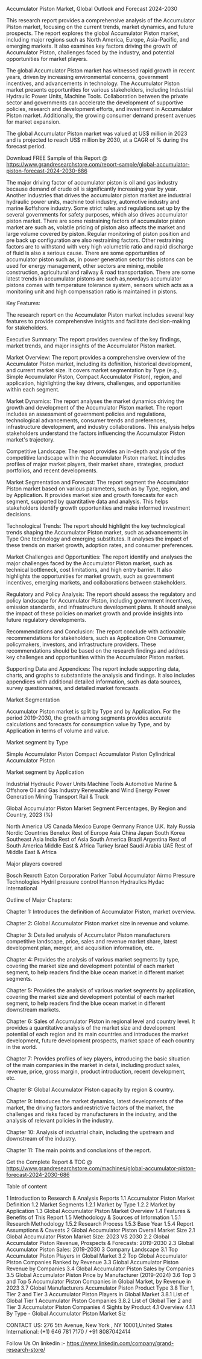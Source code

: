 Accumulator Piston Market, Global Outlook and Forecast 2024-2030

This research report provides a comprehensive analysis of the Accumulator Piston market, focusing on the current trends, market dynamics, and future prospects. The report explores the global Accumulator Piston market, including major regions such as North America, Europe, Asia-Pacific, and emerging markets. It also examines key factors driving the growth of Accumulator Piston, challenges faced by the industry, and potential opportunities for market players.

The global Accumulator Piston market has witnessed rapid growth in recent years, driven by increasing environmental concerns, government incentives, and advancements in technology. The Accumulator Piston market presents opportunities for various stakeholders, including Industrial Hydraulic Power Units, Machine Tools. Collaboration between the private sector and governments can accelerate the development of supportive policies, research and development efforts, and investment in Accumulator Piston market. Additionally, the growing consumer demand present avenues for market expansion.

The global Accumulator Piston market was valued at US$ million in 2023 and is projected to reach US$ million by 2030, at a CAGR of % during the forecast period.

Download FREE Sample of this Report @ https://www.grandresearchstore.com/report-sample/global-accumulator-piston-forecast-2024-2030-686


The major driving factor of accumulator piston is oil and gas industry because demand of crude oil is significantly increasing year by year. Another industries that drives the accumulator piston market are industrial hydraulic power units, machine tool industry, automotive industry and marine &offshore industry. Some strict rules and regulations set up by the several governments for safety purposes, which also drives accumulator piston market. There are some restraining factors of accumulator piston market are such as, volatile pricing of piston also affects the market and large volume covered by piston. Regular monitoring of piston position and pre back up configuration are also restraining factors. Other restraining factors are to withstand with very high volumetric ratio and rapid discharge of fluid is also a serious cause. There are some opportunities of accumulator piston such as, in power generation sector this pistons can be used for energy management, other sectors are mining, mobile construction, agricultural and railway & road transportation. There are some latest trends in accumulator pistons are such as,nowdays accumulator pistons comes with temperature tolerance system, sensors which acts as a monitoring unit and high compensation ratio is maintained in pistons.

Key Features:

The research report on the Accumulator Piston market includes several key features to provide comprehensive insights and facilitate decision-making for stakeholders.

Executive Summary: The report provides overview of the key findings, market trends, and major insights of the Accumulator Piston market.

Market Overview: The report provides a comprehensive overview of the Accumulator Piston market, including its definition, historical development, and current market size. It covers market segmentation by Type (e.g., Simple Accumulator Piston, Compact Accumulator Piston), region, and application, highlighting the key drivers, challenges, and opportunities within each segment.

Market Dynamics: The report analyses the market dynamics driving the growth and development of the Accumulator Piston market. The report includes an assessment of government policies and regulations, technological advancements, consumer trends and preferences, infrastructure development, and industry collaborations. This analysis helps stakeholders understand the factors influencing the Accumulator Piston market's trajectory.

Competitive Landscape: The report provides an in-depth analysis of the competitive landscape within the Accumulator Piston market. It includes profiles of major market players, their market share, strategies, product portfolios, and recent developments.

Market Segmentation and Forecast: The report segment the Accumulator Piston market based on various parameters, such as by Type, region, and by Application. It provides market size and growth forecasts for each segment, supported by quantitative data and analysis. This helps stakeholders identify growth opportunities and make informed investment decisions.

Technological Trends: The report should highlight the key technological trends shaping the Accumulator Piston market, such as advancements in Type One technology and emerging substitutes. It analyses the impact of these trends on market growth, adoption rates, and consumer preferences.

Market Challenges and Opportunities: The report identify and analyses the major challenges faced by the Accumulator Piston market, such as technical bottleneck, cost limitations, and high entry barrier. It also highlights the opportunities for market growth, such as government incentives, emerging markets, and collaborations between stakeholders.

Regulatory and Policy Analysis: The report should assess the regulatory and policy landscape for Accumulator Piston, including government incentives, emission standards, and infrastructure development plans. It should analyse the impact of these policies on market growth and provide insights into future regulatory developments.

Recommendations and Conclusion: The report conclude with actionable recommendations for stakeholders, such as Application One Consumer, policymakers, investors, and infrastructure providers. These recommendations should be based on the research findings and address key challenges and opportunities within the Accumulator Piston market.

Supporting Data and Appendices: The report include supporting data, charts, and graphs to substantiate the analysis and findings. It also includes appendices with additional detailed information, such as data sources, survey questionnaires, and detailed market forecasts.

Market Segmentation

Accumulator Piston market is split by Type and by Application. For the period 2019-2030, the growth among segments provides accurate calculations and forecasts for consumption value by Type, and by Application in terms of volume and value.

Market segment by Type



Simple Accumulator Piston
Compact Accumulator Piston
Cylindrical Accumulator Piston


Market segment by Application



Industrial Hydraulic Power Units
Machine Tools
Automotive
Marine & Offshore
Oil and Gas Industry
Renewable and Wind Energy
Power Generation
Mining
Transport Rail & Truck


Global Accumulator Piston Market Segment Percentages, By Region and Country, 2023 (%)



North America
US
Canada
Mexico
Europe
Germany
France
U.K.
Italy
Russia
Nordic Countries
Benelux
Rest of Europe
Asia
China
Japan
South Korea
Southeast Asia
India
Rest of Asia
South America
Brazil
Argentina
Rest of South America
Middle East & Africa
Turkey
Israel
Saudi Arabia
UAE
Rest of Middle East & Africa


Major players covered



Bosch Rexroth
Eaton Corporation
Parker
Tobul Accumulator
Airmo
Pressure Technologies
Hydril pressure control
Hannon Hydraulics
Hydac international


Outline of Major Chapters:

Chapter 1: Introduces the definition of Accumulator Piston, market overview.

Chapter 2: Global Accumulator Piston market size in revenue and volume.

Chapter 3: Detailed analysis of Accumulator Piston manufacturers competitive landscape, price, sales and revenue market share, latest development plan, merger, and acquisition information, etc.

Chapter 4: Provides the analysis of various market segments by type, covering the market size and development potential of each market segment, to help readers find the blue ocean market in different market segments.

Chapter 5: Provides the analysis of various market segments by application, covering the market size and development potential of each market segment, to help readers find the blue ocean market in different downstream markets.

Chapter 6: Sales of Accumulator Piston in regional level and country level. It provides a quantitative analysis of the market size and development potential of each region and its main countries and introduces the market development, future development prospects, market space of each country in the world.

Chapter 7: Provides profiles of key players, introducing the basic situation of the main companies in the market in detail, including product sales, revenue, price, gross margin, product introduction, recent development, etc.

Chapter 8: Global Accumulator Piston capacity by region & country.

Chapter 9: Introduces the market dynamics, latest developments of the market, the driving factors and restrictive factors of the market, the challenges and risks faced by manufacturers in the industry, and the analysis of relevant policies in the industry.

Chapter 10: Analysis of industrial chain, including the upstream and downstream of the industry.

Chapter 11: The main points and conclusions of the report.

Get the Complete Report & TOC @ https://www.grandresearchstore.com/machines/global-accumulator-piston-forecast-2024-2030-686

Table of content

1 Introduction to Research & Analysis Reports
1.1 Accumulator Piston Market Definition
1.2 Market Segments
1.2.1 Market by Type
1.2.2 Market by Application
1.3 Global Accumulator Piston Market Overview
1.4 Features & Benefits of This Report
1.5 Methodology & Sources of Information
1.5.1 Research Methodology
1.5.2 Research Process
1.5.3 Base Year
1.5.4 Report Assumptions & Caveats
2 Global Accumulator Piston Overall Market Size
2.1 Global Accumulator Piston Market Size: 2023 VS 2030
2.2 Global Accumulator Piston Revenue, Prospects & Forecasts: 2019-2030
2.3 Global Accumulator Piston Sales: 2019-2030
3 Company Landscape
3.1 Top Accumulator Piston Players in Global Market
3.2 Top Global Accumulator Piston Companies Ranked by Revenue
3.3 Global Accumulator Piston Revenue by Companies
3.4 Global Accumulator Piston Sales by Companies
3.5 Global Accumulator Piston Price by Manufacturer (2019-2024)
3.6 Top 3 and Top 5 Accumulator Piston Companies in Global Market, by Revenue in 2023
3.7 Global Manufacturers Accumulator Piston Product Type
3.8 Tier 1, Tier 2 and Tier 3 Accumulator Piston Players in Global Market
3.8.1 List of Global Tier 1 Accumulator Piston Companies
3.8.2 List of Global Tier 2 and Tier 3 Accumulator Piston Companies
4 Sights by Product
4.1 Overview
4.1.1 By Type - Global Accumulator Piston Market Siz

CONTACT US:
276 5th Avenue, New York , NY 10001,United States
International: (+1) 646 781 7170 / +91 8087042414

Follow Us On linkedin :- https://www.linkedin.com/company/grand-research-store/

 
